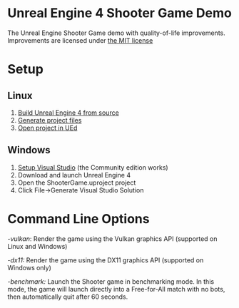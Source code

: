 # Unreal Engine 4 Shooter Game Demo

The Unreal Engine Shooter Game demo with quality-of-life improvements. Improvements are licensed under [the MIT license](https://opensource.org/licenses/MIT)

# Setup

## Linux
1. [Build Unreal Engine 4 from source](https://wiki.unrealengine.com/Building_On_Linux#Building)
2. [Generate project files](https://wiki.unrealengine.com/Building_On_Linux#Generating_project_files_for_your_project)
3. [Open project in UEd](https://wiki.unrealengine.com/Building_On_Linux#Opening_your_project)

## Windows
1. [Setup Visual Studio](https://docs.unrealengine.com/en-US/Programming/Development/VisualStudioSetup/index.html) (the Community edition works)
2. Download and launch Unreal Engine 4
3. Open the ShooterGame.uproject project
4. Click File->Generate Visual Studio Solution

# Command Line Options

_-vulkan_: Render the game using the Vulkan graphics API (supported on Linux and Windows)

_-dx11:_ Render the game using the DX11 graphics API (supported on Windows only)

_-benchmark:_ Launch the Shooter game in benchmarking mode. In this mode, the game will launch directly into a Free-for-All match with no bots, then automatically quit after 60 seconds.
